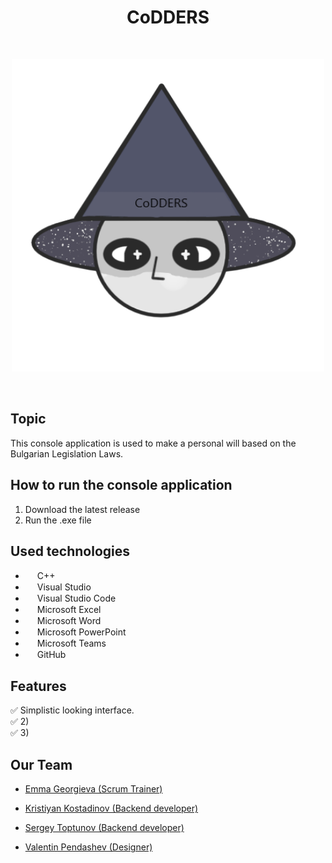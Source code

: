<h1 align="center" >CoDDERS</h1>
<br>
<p align="center">
<img src="Documentation/logo.png" alt="logo" height="500" width="500""> 
</p>

<br>

## Topic
This console application is used to make a personal will based on the Bulgarian Legislation Laws.


## How to run the console application
<ol>
    <li> Download the latest release </li>
    <li> Run the .exe file </li>
</ol>

## Used technologies

- <img src="https://upload.wikimedia.org/wikipedia/commons/thumb/1/18/ISO_C%2B%2B_Logo.svg/640px-ISO_C%2B%2B_Logo.svg.png" width="15" height="15"> C++ <br>
- <img src="https://upload.wikimedia.org/wikipedia/commons/thumb/2/2c/Visual_Studio_Icon_2022.svg/640px-Visual_Studio_Icon_2022.svg.png" width="15" height="15"> Visual Studio <br>
- <img src="https://upload.wikimedia.org/wikipedia/commons/thumb/9/9a/Visual_Studio_Code_1.35_icon.svg/2048px-Visual_Studio_Code_1.35_icon.svg.png" width="15" height="15"> Visual Studio Code <br>
- <img src="https://upload.wikimedia.org/wikipedia/commons/thumb/3/34/Microsoft_Office_Excel_%282019%E2%80%93present%29.svg/640px-Microsoft_Office_Excel_%282019%E2%80%93present%29.svg.png" width="15" height="15"> Microsoft Excel <br>
- <img src="https://upload.wikimedia.org/wikipedia/commons/thumb/8/8d/Microsoft_Word_2013-2019_logo.svg/587px-Microsoft_Word_2013-2019_logo.svg.png?20221202081051" width="15" height="15"> Microsoft Word <br>
- <img src="https://upload.wikimedia.org/wikipedia/commons/thumb/0/0d/Microsoft_Office_PowerPoint_%282019%E2%80%93present%29.svg/640px-Microsoft_Office_PowerPoint_%282019%E2%80%93present%29.svg.png" width="15" height="15"> Microsoft PowerPoint <br>
- <img src="https://upload.wikimedia.org/wikipedia/commons/thumb/4/49/MicroTeams.png/640px-MicroTeams.png" width="15" height="15"> Microsoft Teams <br>
- <img src="https://github.githubassets.com/assets/GitHub-Mark-ea2971cee799.png" width="15" height="15"> GitHub <br>

## Features
✅ Simplistic looking interface. <br>
✅ 2) <br>
✅ 3) <br>


## Our Team
- <a href="https://github.com/EGGeorgieva21"> Emma Georgieva (Scrum Trainer)</a> <br>

- <a href="https://github.com/KNKostadinov21"> Kristiyan Kostadinov (Backend developer) </a> <br>
   
- <a href="https://github.com/SAToptunov"> Sergey Toptunov (Backend developer) </a> <br>
   
- <a href="https://github.com/vbpendashev21"> Valentin Pendashev (Designer) </a> <br>
  

  
